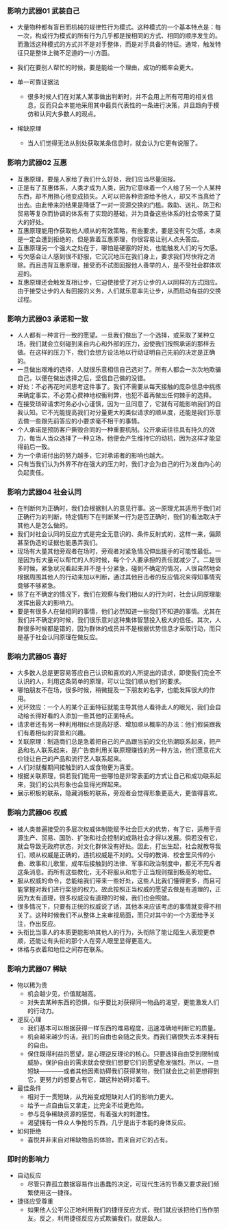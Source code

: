 ### 影响力武器01 武装自己
  * 大量物种都有盲目而机械的规律性行为模式。这种模式的一个基本特点是：每一次，构成行为模式的所有行为几乎都是按相同的方式、相同的顺序发生的。而激活这种模式的方式并不是对手整体，而是对手具备的特征。通常，触发特征只是整体上微不足道的一小方面。
  
  * 我们在要别人帮忙的时候，要是能给一个理由，成功的概率会更大。
  
  * 单一可靠证据法
    * 很多时候人们在对某人某事做出判断时，并不会用上所有可用的相关信息，反而只会本能地采用其中最具代表性的一条进行决策，并且趋向于模仿和认同大多数人的观点。

  * 稀缺原理
    * 当人们觉得无法从别处获取某条信息时，就会认为它更有说服了。

### 影响力武器02 互惠
  * 互惠原理，要是人家给了我们什么好处，我们应当尽量回报。
  * 正是有了互惠体系，人类才成为人类，因为它意味着一个人给了另一个人某种东西，却不用担心他变成损失。人可以把各种资源给予他人，却又不当真给了出去。由此带来的结果是降低了一对一资源交换的门槛。救助、送礼、防卫和贸易等复杂而协调的体系有了实现的基础，并为具备这些体系的社会带来了莫大的好处。
  * 互惠原理能用作获取他人顺从的有效策略，有些要求，要是没有亏欠感，本来是一定会遭到拒绝的，但是靠着互惠原理，你很容易让别人点头答应。
  * 互惠原理另一个强大之处在于，哪怕是硬塞的好处，也能触发人们的亏欠感。
  * 亏欠感会让人感到很不舒服，它沉沉地压在我们身上，要求我们尽快将之消除。而且违背互惠原理，接受而不试图回报他人善举的人，是不受社会群体欢迎的。
  * 互惠原理还会触发互相让步，它迫使接受了对方让步的人以同样的方式回应。由于接受让步的人有回报的义务，人们就乐意率先让步，从而启动有益的交换过程。

### 影响力武器03 承诺和一致
  * 人人都有一种言行一致的愿望。一旦我们做出了一个选择，或采取了某种立场，我们就会立刻碰到来自内心和外部的压力，迫使我们按照承诺的那样去做。在这样的压力下，我们会想方设法地以行动证明自己先前的决定是正确的。
  * 一旦做出艰难的选择，人就很乐意相信自己选对了。所有人都会一次次地欺骗自己，以便在做出选择之后，坚信自己做的没错。
  * 好处：不必再花时间思考这件事了。我们不需要从每天接触的庞杂信息中挑拣来确定事实，不必劳心费神地权衡利弊，也犯不着再做出任何棘手的选择。
  * 在接受琐碎请求时务必小心谨慎，因为一旦同意了，它就有可能影响我们的自我认知。它不光能提高我们对分量更大的类似请求的顺从度，还能是我们乐意去做一些跟先前答应的小要求毫不相干的事情。
  * 个人承诺是预防客户撕毁合同的一种重要机制。公开承诺往往具有持久的效力，每当人当众选择了一种立场，他便会产生维持它的动机，因为这样才能显得前后一致。
  * 为一个承诺付出的努力越多，它对承诺者的影响也越大。
  * 只有当我们认为外界不存在强大的压力时，我们才会为自己的行为发自内心的负起责任。

### 影响力武器04 社会认同
  * 在判断何为正确时，我们会根据别人的意见行事。这一原理尤其适用于我们对正确行为的判断，特定情形下在判断某一行为是否正确时，我们的看法取决于其他人是怎么做的。
  * 我们对社会认同的反应方式是完全无意识的、条件反射式的，这样一来，偏颇甚至伪造的证据也能愚弄我们。
  * 现场有大量其他旁观者在场时，旁观者对紧急情况伸出援手的可能性最低。一是因为有大量可以帮忙的人的时候，每个个人要承担的责任就减少了。二是很多时候，紧急状况看起来并不是十分紧急，碰到不确定的情况，人很自然地会根据周围其他人的行动来加以判断，通过其他目击者的反应情况来得知事情究竟够不够紧急。
  * 除了在不确定的情况下，我们在观察与我们相似人的行为时，社会认同原理能发挥出最大的影响力。
  * 要是有很多人在做相同的事情，他们必然知道一些我们不知道的事情。尤其在我们并不确定的时候，我们很乐意对这种集体智慧投入极大的信任。其次，人群很多时候都是错的，因为群体的成员并不是根据优势信息才采取行动，而只是基于社会认同原理在做反应。

### 影响力武器05 喜好
  * 大多数人总是更容易答应自己认识和喜欢的人所提出的请求，即使我们完全不认识的人，利用这条简单的原理，可以让我们顺从他们的要求。
  * 哪怕朋友不在场，很多时候，稍微提及一下朋友的名字，也能发挥很大的作用。
  * 光环效应：一个人的某个正面特征就能主导其他人看待此人的眼光，我们会自动给长得好看的人添加一些其他的正面特点。
  * 请求者还有另一种利用相似点提高好感、增加顺从概率的办法：他们假装跟我们有着相似的背景和兴趣。
  * 关联原理：制造商们总是急着把自己的产品跟当前的文化热潮联系起来，把产品和名人联系起来，是广告商利用关联原理赚钱的另一种方法，他们愿意花大价钱让自己的产品和流行艺人联系起来。
  * 人们对就餐期间接触到的人或食物更为喜爱。
  * 根据关联原理，倘若我们能用一些哪怕是非常表面的方式让自己和成功联系起来，我们的公共形象也会显得光辉起来。
  * 展示积极的联系，隐藏消极的联系，旁观者会觉得形象更高大，更值得喜欢。

### 影响力武器06 权威
  * 被人类普遍接受的多层次权威体制能赋予社会巨大的优势，有了它，适用于资源生产、贸易、国防、扩张和社会控制的成熟社会才得以发展。倘若没有它，就会导致无政府状态，对文化群体没有好处。因此，打出生起，社会就教导我们，顺从权威是正确的，违抗权威是不对的。父母的教诲、校舍里风传的小曲、故事和儿歌里，成年后接触到的法律、军事和政治制度中，都无不充斥者这条消息。而所有这些教化，无不将服从和忠于正当规则摆到极高的地位。
  * 服从权威的命令，总能给我们带来一些好处，这些人比我们懂得更多，而且可能掌握对我们进行奖惩的权力。故此按照正当权威的愿望去做是有道理的，正因为太有道理，很多权威没有道理的时候，我们也会照做。
  * 很多情况下，只要有正统的权威说了话，其他本来应该考虑的事情就变得不相关了。这种时候我们不从整体上来审视局面，而只对其中的一个方面给予关注，作出反应。
  * 头衔比当事人的本质更能影响其他人的行为，头衔除了能让陌生人表现更恭顺，还能让有头衔的那个人在旁人眼里显得更高大。
  * 体格与衣着和地位之间存在联系。

### 影响力武器07 稀缺
  * 物以稀为贵
    * 机会越少见，价值就越高。
    * 对失去某种东西的恐惧，似乎要比对获得同一物品的渴望，更能激发人们的行动力。
  * 逆反心理
    * 我们基本可以根据获得一样东西的难易程度，迅速准确地判断它的质量。
    * 机会越来越少的话，我们的自由也会随之丧失。而我们痛恨失去本来拥有的自由。
    * 保住既得利益的愿望，是心理逆反理论的核心。只要选择自由受到限制或威胁，保护自由的需求就会使我们想要它们的愿望愈发强烈。所以，一旦短缺————或者其他因素妨碍我们获得某物，我们就会比之前更想得到它，更努力的想要占有它，跟这种妨碍对着干。
  * 最佳条件
    * 相对于一贯短缺，从充裕变成短缺对人们的影响力更大。
    * 给予一点自由后又拿走，比完全不给更危险。
    * 参与竞争稀缺资源的感觉，有着强大的刺激性。
    * 渴望拥有一件众人争抢的东西，几乎是出于本能的身体反应。
  * 如何拒绝
    * 喜悦并非来自对稀缺物品的体验，而来自对它的占有。
  
### 即时的影响力
  * 自动反应
    * 尽管只靠孤立数据容易作出愚蠢的决定，可现代生活的节奏又要求我们频繁使用这一捷径。
  * 捷径应受尊重
    * 如果他人公平公正地利用我们的捷径反应方式，我们就应该把他们当作朋友。反之，利用捷径反应方式欺骗我们，就是敌人。